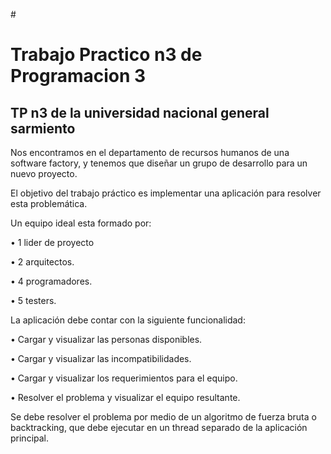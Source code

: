 #<h1> Trabajo Practico n3 de Programacion 3  </h1>

<h2> TP n3 de la universidad nacional general sarmiento </h2>

Nos encontramos en el departamento de recursos humanos de una software factory, y tenemos que diseñar un grupo de desarrollo para un nuevo proyecto. 

El objetivo del trabajo práctico es implementar una aplicación para resolver esta problemática.

Un equipo ideal esta formado por:

   • 1 lider de proyecto

   • 2 arquitectos.

   • 4 programadores.

   • 5 testers.

La aplicación debe contar con la siguiente funcionalidad:

   • Cargar y visualizar las personas disponibles.

   • Cargar y visualizar las incompatibilidades.

   • Cargar y visualizar los requerimientos para el equipo.

   • Resolver el problema y visualizar el equipo resultante.

Se debe resolver el problema por medio de un algoritmo de fuerza bruta o backtracking, que debe ejecutar en un thread separado de la aplicación principal.

